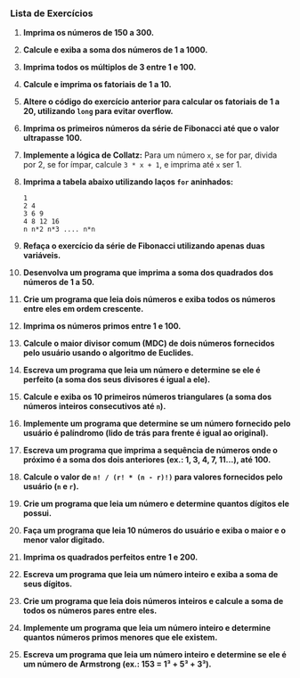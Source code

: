 ### Lista de Exercícios 

1. **Imprima os números de 150 a 300.**


2. **Calcule e exiba a soma dos números de 1 a 1000.**
   

4. **Imprima todos os múltiplos de 3 entre 1 e 100.**
   

5. **Calcule e imprima os fatoriais de 1 a 10.**
   

6. **Altere o código do exercício anterior para calcular os fatoriais de 1 a 20, utilizando `long` para evitar overflow.**
   

7. **Imprima os primeiros números da série de Fibonacci até que o valor ultrapasse 100.**
    

8. **Implemente a lógica de Collatz:** Para um número `x`, se for par, divida por 2, se for ímpar, calcule `3 * x + 1`, e imprima até `x` ser 1.
    

9. **Imprima a tabela abaixo utilizando laços `for` aninhados:**
   ```
   1
   2 4
   3 6 9
   4 8 12 16
   n n*2 n*3 .... n*n
   ```


10. **Refaça o exercício da série de Fibonacci utilizando apenas duas variáveis.**


11. **Desenvolva um programa que imprima a soma dos quadrados dos números de 1 a 50.**
    

12. **Crie um programa que leia dois números e exiba todos os números entre eles em ordem crescente.**
    

13. **Imprima os números primos entre 1 e 100.**

14. **Calcule o maior divisor comum (MDC) de dois números fornecidos pelo usuário usando o algoritmo de Euclides.**

15. **Escreva um programa que leia um número e determine se ele é perfeito (a soma dos seus divisores é igual a ele).**

26. **Calcule e exiba os 10 primeiros números triangulares (a soma dos números inteiros consecutivos até `n`).**

21. **Implemente um programa que determine se um número fornecido pelo usuário é palíndromo (lido de trás para frente é igual ao original).**

22. **Escreva um programa que imprima a sequência de números onde o próximo é a soma dos dois anteriores (ex.: 1, 3, 4, 7, 11...), até 100.**

23. **Calcule o valor de `n! / (r! * (n - r)!)` para valores fornecidos pelo usuário (`n` e `r`).**

24. **Crie um programa que leia um número e determine quantos dígitos ele possui.**

25. **Faça um programa que leia 10 números do usuário e exiba o maior e o menor valor digitado.**

26. **Imprima os quadrados perfeitos entre 1 e 200.**

27. **Escreva um programa que leia um número inteiro e exiba a soma de seus dígitos.**

28. **Crie um programa que leia dois números inteiros e calcule a soma de todos os números pares entre eles.**

29. **Implemente um programa que leia um número inteiro e determine quantos números primos menores que ele existem.**

30. **Escreva um programa que leia um número inteiro e determine se ele é um número de Armstrong (ex.: 153 = 1³ + 5³ + 3³).**

